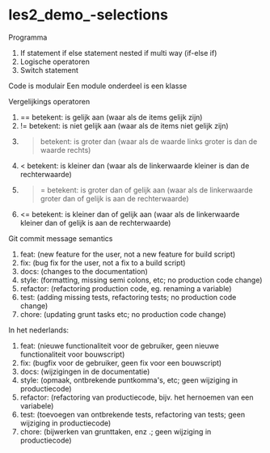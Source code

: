 # les2_demo_-selections
Programma

1. If statement
       if else statement
       nested if
       multi way (if-else if)
2. Logische operatoren
3. Switch statement

Code is modulair
Een module onderdeel is een klasse

Vergelijkings operatoren
1. == betekent: is gelijk aan (waar als de items gelijk zijn)
2. != betekent: is niet gelijk aan (waar als de items niet gelijk zijn)
3. > betekent: is groter dan (waar als de waarde links groter is dan de waarde rechts)
4. < betekent: is kleiner dan (waar als de linkerwaarde kleiner is dan de rechterwaarde)
5. >= betekent: is groter dan of gelijk aan (waar als de linkerwaarde groter dan of gelijk is aan de rechterwaarde)
6. <= betekent: is kleiner dan of gelijk aan (waar als de linkerwaarde kleiner dan of gelijk is aan de rechterwaarde)

Git commit message semantics
1. feat: (new feature for the user, not a new feature for build script)
2. fix: (bug fix for the user, not a fix to a build script)
3. docs: (changes to the documentation)
4. style: (formatting, missing semi colons, etc; no production code change)
5. refactor: (refactoring production code, eg. renaming a variable)
6. test: (adding missing tests, refactoring tests; no production code change)
7. chore: (updating grunt tasks etc; no production code change)

In het nederlands:
1. feat: (nieuwe functionaliteit voor de gebruiker, geen nieuwe functionaliteit voor bouwscript)
2. fix: (bugfix voor de gebruiker, geen fix voor een bouwscript)
3. docs: (wijzigingen in de documentatie)
4. style: (opmaak, ontbrekende puntkomma's, etc; geen wijziging in productiecode)
5. refactor: (refactoring van productiecode, bijv. het hernoemen van een variabele)
6. test: (toevoegen van ontbrekende tests, refactoring van tests; geen wijziging in productiecode)
7. chore: (bijwerken van grunttaken, enz .; geen wijziging in productiecode)

